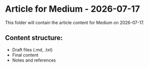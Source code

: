 # Article for Medium - 2026-07-17

This folder will contain the article content for Medium on 2026-07-17.

## Content structure:
- Draft files (.md, .txt)
- Final content
- Notes and references
